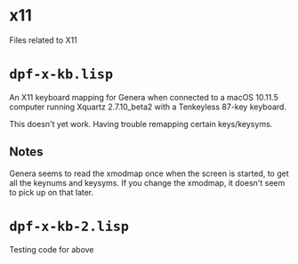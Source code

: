 # x11

Files related to X11

# `dpf-x-kb.lisp`

An X11 keyboard mapping for Genera when connected to a macOS 10.11.5 computer
running Xquartz 2.7.10_beta2 with a Tenkeyless 
87-key keyboard.

This doesn't yet work. Having trouble remapping certain keys/keysyms.

## Notes

Genera seems to read the xmodmap once when the screen is started, to get
all the keynums and keysyms. If you change the xmodmap, it doesn't seem to
pick up on that later.

# `dpf-x-kb-2.lisp`

Testing code for above
